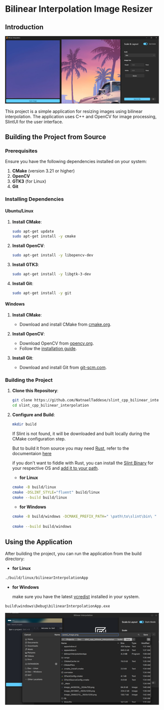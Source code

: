 # Bilinear Interpolation Image Resizer

## Introduction

![App](./screenshots/windows/Screenshot%202024-06-28%20021401.png)

This project is a simple application for resizing images using bilinear interpolation. The application uses C++ and OpenCV for image processing, SlintUI for the user interface.

## Building the Project from Source

### Prerequisites

Ensure you have the following dependencies installed on your system:

1. **CMake** (version 3.21 or higher)
2. **OpenCV**
3. **GTK3** (for Linux)
4. **Git**

### Installing Dependencies

#### Ubuntu/Linux

1. **Install CMake**:

   ```sh
   sudo apt-get update
   sudo apt-get install -y cmake
   ```

2. **Install OpenCV**:

   ```sh
   sudo apt-get install -y libopencv-dev
   ```

3. **Install GTK3**:

   ```sh
   sudo apt-get install -y libgtk-3-dev
   ```

4. **Install Git**:
   ```sh
   sudo apt-get install -y git
   ```

#### Windows

1. **Install CMake**:

   - Download and install CMake from [cmake.org](https://cmake.org/download/).

2. **Install OpenCV**:

   - Download OpenCV from [opencv.org](https://opencv.org/releases/).
   - Follow the [installation guide](https://docs.opencv.org/master/d3/d52/tutorial_windows_install.html).

3. **Install Git**:
   - Download and install Git from [git-scm.com](https://git-scm.com/download/win).

### Building the Project

1. **Clone this Repository**:

   ```sh
   git clone https://github.com/NatnaelTaddese/slint_cpp_bilinear_interpolation.git
   cd slint_cpp_bilinear_interpolation
   ```

2. **Configure and Build**:

   ```sh
   mkdir build
   ```

   If Slint is not found, it will be downloaded and built locally during the CMake configuration step.

   But to build it from source you may need [Rust](https://www.rust-lang.org/tools/install), refer to the documentaion [here](https://www.rust-lang.org/tools/install)

   if you don't want to fiddle with Rust, you can install the [Slint Binary](https://releases.slint.dev/1.6.0/docs/cpp/cmake#install-binary-packages) for your respective OS and [add it to your path](https://www3.ntu.edu.sg/home/ehchua/programming/howto/Environment_Variables.html#zz-2.6).

   - **for Linux**

   ```sh
   cmake -B build/linux
   cmake -DSLINT_STYLE="fluent" build/linux
   cmake --build build/linux
   ```

   - **for Windows**

   ```sh
   cmake -B build/windows -DCMAKE_PREFIX_PATH=" \path\to\slint\bin\ " -DOpenCV_DIR=" \path\to\openCV\opencv\build\x64\vc16\lib "

   cmake --build build/windows
   ```

## Using the Application

After building the project, you can run the application from the build directory:

- **for Linux**

```sh
./build/linux/bilinearInterpolationApp
```

- **for Windows**

  make sure you have the latest [vcredist](https://learn.microsoft.com/en-us/cpp/windows/latest-supported-vc-redist?view=msvc-170) installed in your system.

```sh
build\windows\Debug\bilinearInterpolationApp.exe
```

![bye](./screenshots/linux/Screenshot%20from%202024-06-28%2001-42-54.png)
